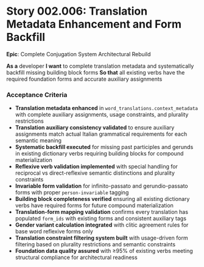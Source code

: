 # Story 002.006: Translation Metadata Enhancement and Form Backfill

**Epic**: Complete Conjugation System Architectural Rebuild

**As a** developer
**I want** to complete translation metadata and systematically backfill missing building block forms
**So that** all existing verbs have the required foundation forms and accurate auxiliary assignments

### Acceptance Criteria
- **Translation metadata enhanced** in `word_translations.context_metadata` with complete auxiliary assignments, usage constraints, and plurality restrictions
- **Translation auxiliary consistency validated** to ensure auxiliary assignments match actual Italian grammatical requirements for each semantic meaning
- **Systematic backfill executed** for missing past participles and gerunds in existing dictionary verbs requiring building blocks for compound materialization
- **Reflexive verb validation implemented** with special handling for reciprocal vs direct-reflexive semantic distinctions and plurality constraints
- **Invariable form validation** for infinito-passato and gerundio-passato forms with proper `person-invariable` tagging
- **Building block completeness verified** ensuring all existing dictionary verbs have required forms for future compound materialization
- **Translation-form mapping validation** confirms every translation has populated `form_ids` with existing forms and consistent auxiliary tags
- **Gender variant calculation integrated** with clitic agreement rules for base word reflexive forms only
- **Translation constraint filtering system built** with usage-driven form filtering based on plurality restrictions and semantic constraints
- **Foundation data quality assured** with ≥95% of existing verbs meeting structural compliance for architectural readiness
